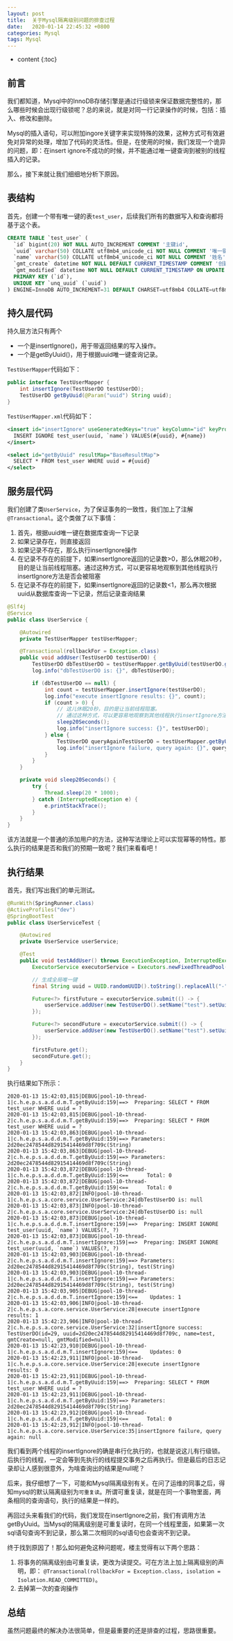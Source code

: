 ```yaml
---
layout: post
title:  关于Mysql隔离级别问题的排查过程
date:   2020-01-14 22:45:32 +0800
categories: Mysql
tags: Mysql
---
```


* content
{:toc}

## 前言

我们都知道，Mysql中的InnoDB存储引擎是通过行级锁来保证数据完整性的，那么哪些时候会出现行级锁呢？总的来说，就是对同一行记录操作的时候，包括：插入、修改和删除。

Mysql的插入语句，可以附加ingore关键字来实现特殊的效果，这种方式可有效避免对异常的处理，增加了代码的灵活性。但是，在使用的时候，我们发现一个诡异的问题，即：在insert ignore不成功的时候，并不能通过唯一键查询到被别的线程插入的记录。

那么，接下来就让我们细细地分析下原因。

## 表结构

首先，创建一个带有唯一键的表`test_user`，后续我们所有的数据写入和查询都将基于这个表。

```sql
CREATE TABLE `test_user` (
  `id` bigint(20) NOT NULL AUTO_INCREMENT COMMENT '主键id',
  `uuid` varchar(50) COLLATE utf8mb4_unicode_ci NOT NULL COMMENT '唯一键',
  `name` varchar(50) COLLATE utf8mb4_unicode_ci NOT NULL COMMENT '姓名',
  `gmt_create` datetime NOT NULL DEFAULT CURRENT_TIMESTAMP COMMENT '创建时间',
  `gmt_modified` datetime NOT NULL DEFAULT CURRENT_TIMESTAMP ON UPDATE CURRENT_TIMESTAMP COMMENT '修改时间',
  PRIMARY KEY (`id`),
  UNIQUE KEY `unq_uuid` (`uuid`)
) ENGINE=InnoDB AUTO_INCREMENT=31 DEFAULT CHARSET=utf8mb4 COLLATE=utf8mb4_unicode_ci COMMENT='测试用户'
```

## 持久层代码

持久层方法只有两个

+ 一个是insertIgnore()，用于带返回结果的写入操作。
+ 一个是getByUuid()，用于根据uuid唯一键查询记录。

`TestUserMapper`代码如下：

```java
public interface TestUserMapper {
    int insertIgnore(TestUserDO testUserDO);
    TestUserDO getByUuid(@Param("uuid") String uuid);
}
```

`TestUserMapper.xml`代码如下：

```xml
<insert id="insertIgnore" useGeneratedKeys="true" keyColumn="id" keyProperty="id">
  INSERT IGNORE test_user(uuid, `name`) VALUES(#{uuid}, #{name})
</insert>

<select id="getByUuid" resultMap="BaseResultMap">
  SELECT * FROM test_user WHERE uuid = #{uuid}
</select>
```

## 服务层代码

我们创建了类`UserService`，为了保证事务的一致性，我们加上了注解`@Transactional`。这个类做了以下事情：

1. 首先，根据uuid唯一键在数据库查询一下记录
2. 如果记录存在，则直接返回
3. 如果记录不存在，那么执行insertIgnore操作
4. 在记录不存在的前提下，如果insertIgnore返回的记录数>0，那么休眠20秒，目的是让当前线程阻塞。通过这种方式，可以更容易地观察到其他线程执行insertIgnore方法是否会被阻塞
5. 在记录不存在的前提下，如果insertIgnore返回的记录数<1，那么再次根据uuid从数据库查询一下记录，然后记录查询结果

```java
@Slf4j
@Service
public class UserService {

    @Autowired
    private TestUserMapper testUserMapper;

    @Transactional(rollbackFor = Exception.class)
    public void addUser(TestUserDO testUserDO) {
        TestUserDO dbTestUserDO = testUserMapper.getByUuid(testUserDO.getUuid());
        log.info("dbTestUserDO is: {}", dbTestUserDO);

        if (dbTestUserDO == null) {
            int count = testUserMapper.insertIgnore(testUserDO);
            log.info("execute insertIgnore results: {}", count);
            if (count > 0) {
                // 这儿休眠20秒，目的是让当前线程阻塞。
                // 通过这种方式，可以更容易地观察到其他线程执行insertIgnore方法是否会被阻塞
                sleep20Seconds();
                log.info("insertIgnore success: {}", testUserDO);
            } else {
                TestUserDO queryAgainTestUserDO = testUserMapper.getByUuid(testUserDO.getUuid());
                log.info("insertIgnore failure, query again: {}", queryAgainTestUserDO);
            }
        }
    }

    private void sleep20Seconds() {
        try {
            Thread.sleep(20 * 1000);
        } catch (InterruptedException e) {
            e.printStackTrace();
        }
    }
}
```

该方法就是一个普通的添加用户的方法，这种写法理论上可以实现幂等的特性。那么执行的结果是否和我们的预期一致呢？我们来看看吧！

## 执行结果

首先，我们写出我们的单元测试。

```java
@RunWith(SpringRunner.class)
@ActiveProfiles("dev")
@SpringBootTest
public class UserServiceTest {

    @Autowired
    private UserService userService;

    @Test
    public void testAddUser() throws ExecutionException, InterruptedException {
        ExecutorService executorService = Executors.newFixedThreadPool(2);

        // 生成全局唯一键
        final String uuid = UUID.randomUUID().toString().replaceAll("-", "");

        Future<?> firstFuture = executorService.submit(() -> {
            userService.addUser(new TestUserDO().setName("test").setUuid(uuid));
        });

        Future<?> secondFuture = executorService.submit(() -> {
            userService.addUser(new TestUserDO().setName("test").setUuid(uuid));
        });

        firstFuture.get();
        secondFuture.get();
    }
}
```

执行结果如下所示：

```
2020-01-13 15:42:03,815|DEBUG|pool-10-thread-1|c.h.e.p.s.a.d.d.m.T.getByUuid:159|==>  Preparing: SELECT * FROM test_user WHERE uuid = ? 
2020-01-13 15:42:03,815|DEBUG|pool-10-thread-2|c.h.e.p.s.a.d.d.m.T.getByUuid:159|==>  Preparing: SELECT * FROM test_user WHERE uuid = ? 
2020-01-13 15:42:03,863|DEBUG|pool-10-thread-1|c.h.e.p.s.a.d.d.m.T.getByUuid:159|==> Parameters: 2d20ec2478544d82915414469d8f709c(String)
2020-01-13 15:42:03,863|DEBUG|pool-10-thread-2|c.h.e.p.s.a.d.d.m.T.getByUuid:159|==> Parameters: 2d20ec2478544d82915414469d8f709c(String)
2020-01-13 15:42:03,872|DEBUG|pool-10-thread-1|c.h.e.p.s.a.d.d.m.T.getByUuid:159|<==      Total: 0
2020-01-13 15:42:03,872|DEBUG|pool-10-thread-2|c.h.e.p.s.a.d.d.m.T.getByUuid:159|<==      Total: 0
2020-01-13 15:42:03,872|INFO|pool-10-thread-1|c.h.e.p.s.a.core.service.UserService:24|dbTestUserDO is: null
2020-01-13 15:42:03,873|INFO|pool-10-thread-2|c.h.e.p.s.a.core.service.UserService:24|dbTestUserDO is: null
2020-01-13 15:42:03,873|DEBUG|pool-10-thread-1|c.h.e.p.s.a.d.d.m.T.insertIgnore:159|==>  Preparing: INSERT IGNORE test_user(uuid, `name`) VALUES(?, ?) 
2020-01-13 15:42:03,873|DEBUG|pool-10-thread-2|c.h.e.p.s.a.d.d.m.T.insertIgnore:159|==>  Preparing: INSERT IGNORE test_user(uuid, `name`) VALUES(?, ?) 
2020-01-13 15:42:03,903|DEBUG|pool-10-thread-2|c.h.e.p.s.a.d.d.m.T.insertIgnore:159|==> Parameters: 2d20ec2478544d82915414469d8f709c(String), test(String)
2020-01-13 15:42:03,903|DEBUG|pool-10-thread-1|c.h.e.p.s.a.d.d.m.T.insertIgnore:159|==> Parameters: 2d20ec2478544d82915414469d8f709c(String), test(String)
2020-01-13 15:42:03,905|DEBUG|pool-10-thread-2|c.h.e.p.s.a.d.d.m.T.insertIgnore:159|<==    Updates: 1
2020-01-13 15:42:03,906|INFO|pool-10-thread-2|c.h.e.p.s.a.core.service.UserService:28|execute insertIgnore results: 1
2020-01-13 15:42:23,906|INFO|pool-10-thread-2|c.h.e.p.s.a.core.service.UserService:32|insertIgnore success: TestUserDO(id=29, uuid=2d20ec2478544d82915414469d8f709c, name=test, gmtCreate=null, gmtModified=null)
2020-01-13 15:42:23,910|DEBUG|pool-10-thread-1|c.h.e.p.s.a.d.d.m.T.insertIgnore:159|<==    Updates: 0
2020-01-13 15:42:23,911|INFO|pool-10-thread-1|c.h.e.p.s.a.core.service.UserService:28|execute insertIgnore results: 0
2020-01-13 15:42:23,911|DEBUG|pool-10-thread-1|c.h.e.p.s.a.d.d.m.T.getByUuid:159|==>  Preparing: SELECT * FROM test_user WHERE uuid = ? 
2020-01-13 15:42:23,911|DEBUG|pool-10-thread-1|c.h.e.p.s.a.d.d.m.T.getByUuid:159|==> Parameters: 2d20ec2478544d82915414469d8f709c(String)
2020-01-13 15:42:23,912|DEBUG|pool-10-thread-1|c.h.e.p.s.a.d.d.m.T.getByUuid:159|<==      Total: 0
2020-01-13 15:42:23,912|INFO|pool-10-thread-1|c.h.e.p.s.a.core.service.UserService:35|insertIgnore failure, query again: null
```

我们看到两个线程的insertIgnore的确是串行化执行的，也就是说这儿有行级锁。后执行的线程，一定会等到先执行的线程提交事务之后再执行。但是最后的日志记录却让人感到很意外，为啥查询出的结果是null呢？

后来，我仔细想了一下，可能和Mysql隔离级别有关。在问了运维的同事之后，得知mysql的默认隔离级别为`可重复读`。所谓可重复读，就是在同一个事物里面，两条相同的查询语句，执行的结果是一样的。

再回过头来看我们的代码，我们发现在insertIgnore之前，我们有调用方法getByUuid。当Mysql的隔离级别是可重复读时，在同一个线程里面，如果第一次sql语句查询不到记录，那么第二次相同的sql语句也会查询不到记录。

终于找到原因了！那么如何避免这种问题呢，楼主觉得有以下两个思路：

1. 将事务的隔离级别由可重复读，更改为读提交。可在方法上加上隔离级别的声明，即：
`@Transactional(rollbackFor = Exception.class, isolation = Isolation.READ_COMMITTED)`。
2. 去掉第一次的查询操作

## 总结

虽然问题最终的解决办法很简单，但是最重要的还是排查的过程，思路很重要。